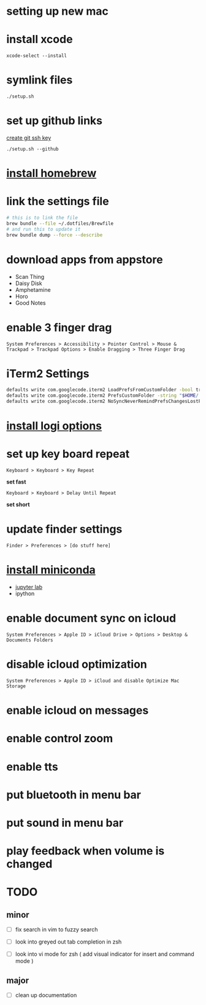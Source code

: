 # setting up new mac
# install xcode
`xcode-select --install`

# symlink files
`./setup.sh`

# set up github links

[create git ssh key](https://docs.github.com/en/authentication/connecting-to-github-with-ssh/generating-a-new-ssh-key-and-adding-it-to-the-ssh-agent)

`./setup.sh --github`

# [install homebrew](https://brew.sh)
# link the settings file
```sh
# this is to link the file
brew bundle --file ~/.dotfiles/Brewfile 
# and run this to update it
brew bundle dump --force --describe
```

# download apps from appstore
- Scan Thing
- Daisy Disk
- Amphetamine
- Horo
- Good Notes

# enable 3 finger drag
`System Preferences > Accessibility > Pointer Control > Mouse & Trackpad > Trackpad Options > Enable Dragging > Three Finger Drag`

# iTerm2 Settings
```sh
defaults write com.googlecode.iterm2 LoadPrefsFromCustomFolder -bool true
defaults write com.googlecode.iterm2 PrefsCustomFolder -string "$HOME/.dotfiles/iterm2"
defaults write com.googlecode.iterm2 NoSyncNeverRemindPrefsChangesLostForFile -bool true
```

# [install logi options](https://www.logitech.com/en-us/product/options)

# set up key board repeat
`Keyboard > Keyboard > Key Repeat`

**set fast**

`Keyboard > Keyboard > Delay Until Repeat`

**set short**

# update finder settings
`Finder > Preferences > [do stuff here]`

# [install miniconda](https://docs.conda.io/en/latest/miniconda.html)
- [jupyter lab](https://jupyter.org/install)
- ipython


# enable document sync on icloud
`System Preferences > Apple ID > iCloud Drive > Options > Desktop & Documents Folders`

# disable icloud optimization
`System Preferences > Apple ID > iCloud and disable Optimize Mac Storage`

# enable icloud on messages
# enable control zoom
# enable tts
# put bluetooth in menu bar
# put sound in menu bar
# play feedback when volume is changed

# TODO
## minor

- [ ] fix search in vim to fuzzy search

- [ ] look into greyed out tab completion in zsh

- [ ] look into vi mode for zsh ( add visual indicator for insert and command mode )

## major
- [ ] clean up documentation
